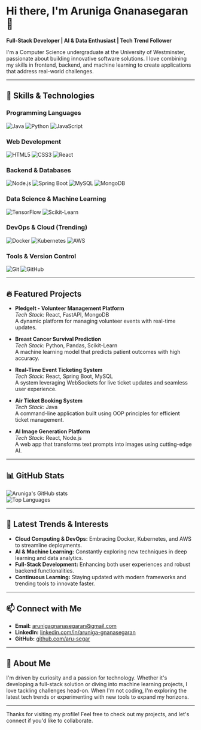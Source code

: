 # Hi there, I'm Aruniga Gnanasegaran 👋

**Full-Stack Developer | AI & Data Enthusiast | Tech Trend Follower**

I'm a Computer Science undergraduate at the University of Westminster, passionate about building innovative software solutions. I love combining my skills in frontend, backend, and machine learning to create applications that address real-world challenges.

---

## 🚀 Skills & Technologies

### Programming Languages
![Java](https://img.shields.io/badge/Java-ED8B00?style=for-the-badge&logo=java&logoColor=white)
![Python](https://img.shields.io/badge/Python-3776AB?style=for-the-badge&logo=python&logoColor=white)
![JavaScript](https://img.shields.io/badge/JavaScript-F7DF1E?style=for-the-badge&logo=javascript&logoColor=black)

### Web Development
![HTML5](https://img.shields.io/badge/HTML5-E34F26?style=for-the-badge&logo=html5&logoColor=white)
![CSS3](https://img.shields.io/badge/CSS3-1572B6?style=for-the-badge&logo=css3&logoColor=white)
![React](https://img.shields.io/badge/React-61DAFB?style=for-the-badge&logo=react&logoColor=black)

### Backend & Databases
![Node.js](https://img.shields.io/badge/Node.js-339933?style=for-the-badge&logo=nodedotjs&logoColor=white)
![Spring Boot](https://img.shields.io/badge/SpringBoot-6DB33F?style=for-the-badge&logo=spring&logoColor=white)
![MySQL](https://img.shields.io/badge/MySQL-4479A1?style=for-the-badge&logo=mysql&logoColor=white)
![MongoDB](https://img.shields.io/badge/MongoDB-47A248?style=for-the-badge&logo=mongodb&logoColor=white)

### Data Science & Machine Learning
![TensorFlow](https://img.shields.io/badge/TensorFlow-FF6F00?style=for-the-badge&logo=tensorflow&logoColor=white)
![Scikit-Learn](https://img.shields.io/badge/scikit--learn-F7931E?style=for-the-badge&logo=scikitlearn&logoColor=white)

### DevOps & Cloud (Trending)
![Docker](https://img.shields.io/badge/Docker-2496ED?style=for-the-badge&logo=docker&logoColor=white)
![Kubernetes](https://img.shields.io/badge/Kubernetes-326CE5?style=for-the-badge&logo=kubernetes&logoColor=white)
![AWS](https://img.shields.io/badge/AWS-232F3E?style=for-the-badge&logo=amazon-aws&logoColor=white)

### Tools & Version Control
![Git](https://img.shields.io/badge/Git-F05032?style=for-the-badge&logo=git&logoColor=white)
![GitHub](https://img.shields.io/badge/GitHub-181717?style=for-the-badge&logo=github&logoColor=white)

---

## 🔥 Featured Projects

- **PledgeIt - Volunteer Management Platform**  
  *Tech Stack:* React, FastAPI, MongoDB  
  A dynamic platform for managing volunteer events with real-time updates.

- **Breast Cancer Survival Prediction**  
  *Tech Stack:* Python, Pandas, Scikit-Learn  
  A machine learning model that predicts patient outcomes with high accuracy.

- **Real-Time Event Ticketing System**  
  *Tech Stack:* React, Spring Boot, MySQL  
  A system leveraging WebSockets for live ticket updates and seamless user experience.

- **Air Ticket Booking System**  
  *Tech Stack:* Java  
  A command-line application built using OOP principles for efficient ticket management.

- **AI Image Generation Platform**  
  *Tech Stack:* React, Node.js  
  A web app that transforms text prompts into images using cutting-edge AI.

---

## 📊 GitHub Stats

![Aruniga's GitHub stats](https://github-readme-stats.vercel.app/api?username=aru-segar&show_icons=true&theme=radical)  
![Top Languages](https://github-readme-stats.vercel.app/api/top-langs/?username=aru-segar&layout=compact&theme=radical)

---

## 🌟 Latest Trends & Interests

- **Cloud Computing & DevOps:** Embracing Docker, Kubernetes, and AWS to streamline deployments.
- **AI & Machine Learning:** Constantly exploring new techniques in deep learning and data analytics.
- **Full-Stack Development:** Enhancing both user experiences and robust backend functionalities.
- **Continuous Learning:** Staying updated with modern frameworks and trending tools to innovate faster.

---

## 📫 Connect with Me

- **Email:** [arunigagnanasegaran@gmail.com](mailto:arunigagnanasegaran@gmail.com)
- **LinkedIn:** [linkedin.com/in/aruniga-gnanasegaran](https://linkedin.com/in/aruniga-gnanasegaran)
- **GitHub:** [github.com/aru-segar](https://github.com/aru-segar)

---

## 🌱 About Me

I'm driven by curiosity and a passion for technology. Whether it's developing a full-stack solution or diving into machine learning projects, I love tackling challenges head-on. When I'm not coding, I'm exploring the latest tech trends or experimenting with new tools to expand my horizons.

---

Thanks for visiting my profile! Feel free to check out my projects, and let's connect if you'd like to collaborate.
